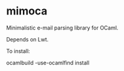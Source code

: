 mimoca
======

Minimalistic e-mail parsing library for OCaml.

Depends on Lwt.

To install:

ocamlbuild -use-ocamlfind install